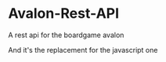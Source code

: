 # Avalon-Rest-API
A rest api for the boardgame avalon

And it's the replacement for the javascript one
